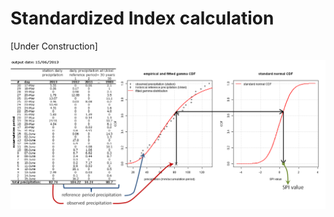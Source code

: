 # Standardized Index calculation

[Under Construction]

<img src="figures/SPI_calculation.png" title="Calculation procedure for Standardized Index values" alt="Calculation procedure for Standardized Index values"/>
